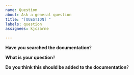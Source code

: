 ```yaml
---
name: Question
about: Ask a general question
title: "[QUESTION] "
labels: question
assignees: kjczarne

---
```


**Have you searched the documentation**?

**What is your question**?

**Do you think this should be added to the documentation**?

